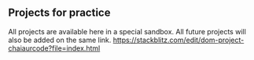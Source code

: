 ## Projects for practice

All projects are available here in a special sandbox. All future projects will also be added on the same link.
https://stackblitz.com/edit/dom-project-chaiaurcode?file=index.html
